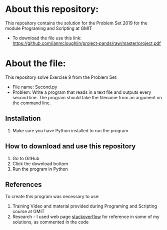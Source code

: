 # About this repository:
This repository contains the solution for the Problem Set 2019 for the module Programing and Scripting at GMIT
- To download the file use this link: https://github.com/ianmcloughlin/project-pands/raw/master/project.pdf

# About the file:
This repository solve Exercise 9 from the Problem Set:
- File name: Second.py
- Problem: Write a program that reads in a text file and outputs every second line. The program should take the filename from an argument on the command line.

## Installation
1. Make sure you have Python installed to run the program

## How to download and use this repository
1. Go to GitHub
2. Click the download bottom 
3. Run the program in Python 

## References
To create this program was necessary to use: 
1. Training Video and material provided during Programing and Scripting course at GMIT
2. Research - I used web page [stackoverflow](https://stackoverflow.com) for reference in some of my solutions, as commented in the code

